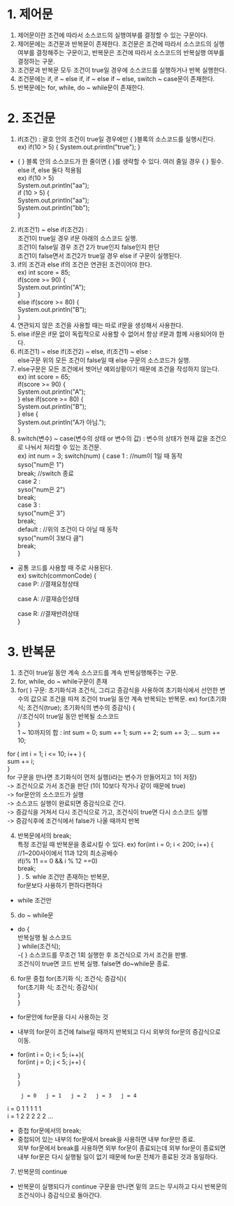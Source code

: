# 1. 제어문
1. 제어문이란 조건에 따라서 소스코드의 실행여부를 결정할 수 있는 구문이다.
2. 제어문에는 조건문과 반복문이 존재한다. 조건문은 조건에 따라서 소스코드의 실행여부를 결정해주는 구문이고, 반복문은 조건에 따라서 소스코드의 반복실행 여부를 결정하는 구문.
3. 조건문과 반복문 모두 조건이 true일 경우에 소스코드를 실행하거나 반복 실행한다.
4. 조건문에는 if, if ~ else if, if ~ else if ~ else, switch ~ case문이 존재한다.
5. 반복문에는 for, while, do ~ while문이 존재한다.

# 2. 조건문
1. if(조건) : 괄호 안의 조건이 true일 경우에만 { }블록의 소스코드를 실행시킨다. <br> ex) if(10 > 5) { 
    System.out.println("true");
}
- { } 블록 안의 소스코드가 한 줄이면 { }를 생략할 수 있다. 여러 줄일 경우 { } 필수. else if, else 둘다 적용됨  
ex) if(10 > 5)  
        System.out.println("aa");  
    if (10 > 5) {  
        System.out.println("aa");  
        System.out.println("bb");  
    }
2. if(조건1) ~ else if(조건2) :  
조건1이 true일 경우 if문 아래의 소스코드 실행.  
조건1이 false일 경우 조건 2가 true인지 false인지 판단  
조건1이 false면서 조건2가 true일 경우 else if 구문이 실행된다.
3. if의 조건과 else if의 조건은 연관된 조건이어야 한다.  
ex) int score = 85;  
if(score >= 90) {  
    System.out.println("A");  
}  
else if(score >= 80) {  
    System.out.println("B");  
}
4. 연관되지 않은 조건을 사용할 때는 따로 if문을 생성해서 사용한다.
5. else if문은 if문 없이 독립적으로 사용할 수 없어서 항상 if문과 함께 사용되어야 한다.
6. if(조건1) ~ else if(조건2) ~ else, if(조건1) ~ else :  
else구문 위의 모든 조건이 false일 때 else 구문의 소스코드가 실행.
7. else구문은 모든 조건에서 벗어난 예외상황이기 때문에 조건을 작성하지 않는다.
ex) int score = 65;  
if(score >= 90) {  
    System.out.println("A");  
} 
else if(score >= 80) {  
    System.out.println("B");  
} else {  
    System.out.println("A가 아님.");  
}
8. switch(변수) ~ case(변수의 상태 or 변수의 값) : 
변수의 상태가 현재 값을 조건으로 나눠서 처리할 수 있는 조건문.  
ex) int num = 3;
switch(num) {
    case 1 : //num이 1일 때 동작  
        syso("num은 1")  
        break; //switch 종료  
    case 2 :  
        syso("num은 2")  
        break;  
    case 3 :  
        syso("num은 3")  
        break;  
    default : //위의 조건이 다 아닐 때 동작  
         syso("num이 3보다 큼")  
         break;  
}
- 공통 코드를 사용할 때 주로 사용된다.  
ex) switch(commonCode) {  
    case P: //결재요청상태  

    case A: //결재승인상태

    case R: //결재반려상태  
}

# 3. 반복문
1. 조건이 true일 동안 계속 소스코드를 계속 반복실행해주는 구문.
2. for, while, do ~ while구문이 존재
3. for( ) 구문: 초기화식과 조건식, 그리고 증감식을 사용하여 초기화식에서 선언한 변수의 값으로 조건을 따져 조건이 true일 동안 계속 반복되는 반복문.
ex) for(초기화 식; 조건식(true); 초기화식의 변수의 증감식) {  
    //조건식이 true일 동안 반복될 소스코드  
}  
1 ~ 10까지의 합 :
int sum = 0;
sum += 1;
sum += 2;
sum += 3;
...
sum += 10;

for ( int i = 1; i <= 10; i++ ) {  
    sum += i;  
}  
for 구문을 만나면 초기화식이 먼저 실행(i라는 변수가 만들어지고 1이 저장)  
-> 조건식으로 가서 조건을 판단 (1이 10보다 작거나 같이 때문에 true)  
-> for문안의 소스코드가 실행  
-> 소스코드 실행이 완료되면 증감식으로 간다.  
-> 증감식을 거쳐서 다시 조건식으로 가고, 조건식이 true면 다시 소스코드 실행  
-> 증감식후에 조건식에서 false가 나올 때까지 반복

4. 반복문에서의 break;  
특정 조건일 때 반복문을 종료시킬 수 있다.
ex) for(int i = 0; i < 200; i++) {  
    //1~200사이에서 11과 12의 최소공배수  
    if(i% 11 == 0 && i % 12 ==0)  
        break;  
}
. 5. whle 조건만 존재하는 반복문,  
 for문보다 사용하기 편하다편하다
 - while 조건만 


 5. do ~ while문
 - do {  
    반복실행 될 소스코드  
 } while(조건식);  
 -{ } 소스코드를 무조건 1회 실행한 후 조건식으로 가서 조건을 판별.  
 조건식이 true면 코드 반복 실행.
 false면 do~while문 종료.

 6. for문 중첩
 for(초기화 식; 조건식; 증감식){  
   for(초기화 식; 조건식; 증감식){  
   }  
 }  
 - for문안에 for문을 다시 사용하는 것
 - 내부의 for문이 조건에 false일 때까지 반복되고 다시 외부의 for문의 증감식으로 이동.
 - for(int i = 0; i < 5; i++){  
    for(int j = 0; j < 5; j++) {  
  
    }  
 }

        j = 0   j = 1   j = 2   j = 3   j = 4
 i = 0    1       1       1       1       1  
 i = 1    2       2       2       2       2   ...
 - 중첩 for문에서의 break;
 - 중첩되어 있는 내부의 for문에서 break을 사용하면 내부 for문만 종료.  
 외부 for문에서 break를 사용하면 외부 for문이 종료되는데 외부 for문이 종료되면 내부 for문은 다시 실행될 일이 없기 때문에 for문 전체가 종료된 것과 동일하다.

 7. 반복문의 continue
 - 반복문이 실행되다가 continue 구문을 만나면 밑의 코드는 무시하고 다시 반복문의 조건식이나 증감식으로 돌아간다.
 